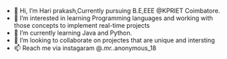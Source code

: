 - 👋 Hi, I’m Hari prakash,Currently pursuing B.E,EEE @KPRIET Coimbatore.
- 👀 I’m interested in learning Programming languages and working with those concepts to implement real-time projects
- 🌱 I’m currently learning Java and Python.
- 💞️ I’m looking to collaborate on projectes that are unique and intersting
- 📫 Reach me via instagaram @_.mr._.anonymous_18

<!---
hariprakash2113/hariprakash2113 is a ✨ special ✨ repository because its `README.md` (this file) appears on your GitHub profile.
You can click the Preview link to take a look at your changes.
--->
